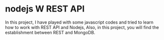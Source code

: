 # nodejs W REST API
In this project, I have played with some javascript codes and tried to learn how to work with REST API and Nodejs, Also, in this project, you will find the establishment between REST and MongoDB.
